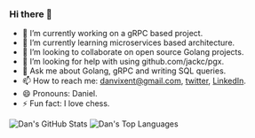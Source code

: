 ### Hi there 👋

<!--
**danvixent/danvixent** is a ✨ _special_ ✨ repository because its `README.md` (this file) appears on your GitHub profile.
-->

- 🔭 I’m currently working on a gRPC based project.
- 🌱 I’m currently learning microservices based architecture.
- 👯 I’m looking to collaborate on open source Golang projects.
- 🤔 I’m looking for help with using github.com/jackc/pgx.
- 💬 Ask me about Golang, gRPC and writing SQL queries.
- 📫 How to reach me: danvixent@gmail.com, [twitter](https://twitter.com/danvixent), [LinkedIn](https://linkedin.com/in/daniel-oluojomu).
- 😄 Pronouns: Daniel.
- ⚡ Fun fact: I love chess.


![Dan's GitHub Stats](https://github-readme-stats.vercel.app/api?username=danvixent&theme=white&show_icons=true&&line_height=40&count_private=true)
![Dan's Top Languages](https://github-readme-stats.vercel.app/api/top-langs/?username=danvixent&theme=white&show_icons=true)
